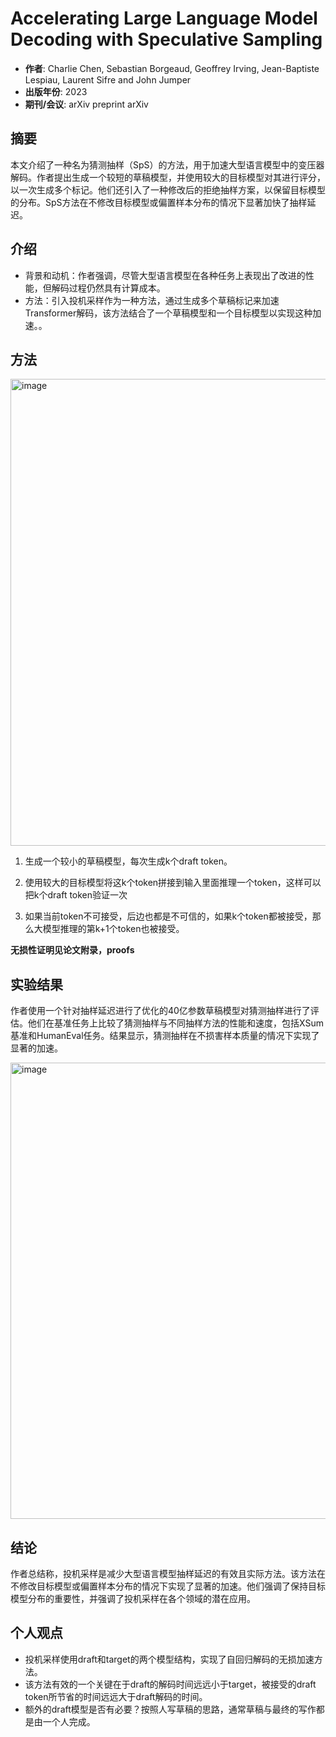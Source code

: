# Accelerating Large Language Model Decoding with Speculative Sampling
- **作者**: Charlie Chen, Sebastian Borgeaud, Geoffrey Irving, Jean-Baptiste Lespiau, Laurent Sifre and John Jumper
- **出版年份**: 2023
- **期刊/会议**: arXiv preprint arXiv

## 摘要
本文介绍了一种名为猜测抽样（SpS）的方法，用于加速大型语言模型中的变压器解码。作者提出生成一个较短的草稿模型，并使用较大的目标模型对其进行评分，以一次生成多个标记。他们还引入了一种修改后的拒绝抽样方案，以保留目标模型的分布。SpS方法在不修改目标模型或偏置样本分布的情况下显著加快了抽样延迟。

## 介绍
- 背景和动机：作者强调，尽管大型语言模型在各种任务上表现出了改进的性能，但解码过程仍然具有计算成本。
- 方法：引入投机采样作为一种方法，通过生成多个草稿标记来加速Transformer解码，该方法结合了一个草稿模型和一个目标模型以实现这种加速。。

## 方法

<img width="747" alt="image" src="https://github.com/zgMin/Paper_Reading/assets/52092775/e7a29873-3c64-4318-b796-a65920b55b55">


1. 生成一个较小的草稿模型，每次生成k个draft token。

2. 使用较大的目标模型将这k个token拼接到输入里面推理一个token，这样可以把k个draft token验证一次

3. 如果当前token不可接受，后边也都是不可信的，如果k个token都被接受，那么大模型推理的第k+1个token也被接受。

**无损性证明见论文附录，proofs**


## 实验结果
作者使用一个针对抽样延迟进行了优化的40亿参数草稿模型对猜测抽样进行了评估。他们在基准任务上比较了猜测抽样与不同抽样方法的性能和速度，包括XSum基准和HumanEval任务。结果显示，猜测抽样在不损害样本质量的情况下实现了显著的加速。


<img width="730" alt="image" src="https://github.com/zgMin/Paper_Reading/assets/52092775/db32462f-8f4e-477b-aa17-1177537e9378">



## 结论
作者总结称，投机采样是减少大型语言模型抽样延迟的有效且实际方法。该方法在不修改目标模型或偏置样本分布的情况下实现了显著的加速。他们强调了保持目标模型分布的重要性，并强调了投机采样在各个领域的潜在应用。


## 个人观点
- 投机采样使用draft和target的两个模型结构，实现了自回归解码的无损加速方法。
- 该方法有效的一个关键在于draft的解码时间远远小于target，被接受的draft token所节省的时间远远大于draft解码的时间。
- 额外的draft模型是否有必要？按照人写草稿的思路，通常草稿与最终的写作都是由一个人完成。
